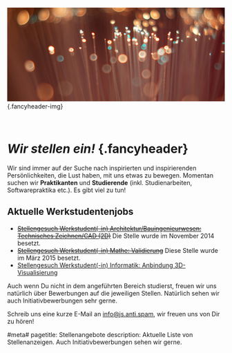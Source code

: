 ![](/img/accurate-bild-team.jpg) {.fancyheader-img}
# *<br />Wir stellen ein!* {.fancyheader}

Wir sind immer auf der Suche nach inspirierten und inspirierenden Persönlichkeiten, die Lust haben, mit uns etwas zu bewegen.  Momentan suchen wir __Praktikanten__ und __Studierende__ (inkl. Studienarbeiten, Softwarepraktika etc.). Es gibt viel zu tun!


## Aktuelle Werkstudentenjobs

- <s>[Stellengesuch Werkstudent(-in) Architektur/Bauingenieurwesen: Technisches Zeichnen/CAD (2D)](img/stellen/suche-werkstudent-cad-v01.pdf)</s> Die Stelle wurde im November 2014 besetzt.
- <s>[Stellengesuch Werkstudent(-in) Mathe: Validierung](img/stellen/suche-werkstudent-mathe-v04.pdf)</s> Diese Stelle wurde im März 2015 besetzt.
- [Stellengesuch Werkstudent(-in) Informatik: Anbindung 3D-Visualisierung](img/stellen/suche-werkstudent-postvis-v02.pdf)

Auch wenn Du nicht in dem angeführten Bereich studierst, freuen wir uns natürlich über Bewerbungen auf die jeweiligen Stellen.
Natürlich sehen wir auch Initiativbewerbungen sehr gerne.

Schreib uns eine kurze E-Mail an <span class="mailadresse" data-to="info">info@js.anti.spam</span>, wir freuen uns von Dir zu hören!


#meta#
pagetitle: Stellenangebote
description: Aktuelle Liste von Stellenanzeigen. Auch Initiativbewerbungen sehen wir gerne.

